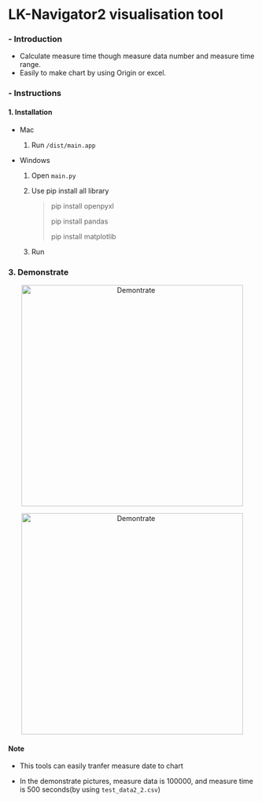 # LK-Navigator2 visualisation tool
### - Introduction
- Calculate measure time though measure data number and measure time range. <br>
- Easily to make chart by using Origin or excel.
### - Instructions
#### 1. Installation

- Mac
   1. Run `/dist/main.app` 

- Windows


   1. Open `main.py`

   2. Use pip install all library 
      > pip install openpyxl<br>
      >
      > pip install pandas<br>
      >
      > pip install matplotlib<br>

   3. Run 

### 3. Demonstrate
<p align = "center">

<img src="https://imgur.com/z7LD6Ak.png" alt="Demontrate" width="450"/>
 </p>   


<p align = "center">

<img src="https://imgur.com/G3VX5Rt.png" alt="Demontrate" width="450"/>
 </p>   

#### Note
- This tools can easily tranfer measure date to chart

- In the demonstrate pictures, measure data is 100000, and measure time is 500 seconds(by using `test_data2_2.csv`)